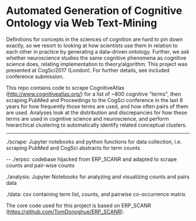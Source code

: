 # Automated Generation of Cognitive Ontology via Web Text-Mining

Definitions for concepts in the sciences of cognition are hard to pin down exactly, so we resort to looking at how scientists use them in relation to each other in practice by generating a data-driven ontology. Further, we ask whether neuroscience studies the same cognitive phenomena as cognitive science does, relating implementation to theory/algorithm. This project was presented at CogSci2017 (London). For further details, see included conference submission.

This repo contains code to scrape CognitiveAtlas (http://www.cognitiveatlas.org/) for a list of ~800 cognitive "terms", then scraping PubMed and Proceedings to the CogSci conference in the last 8 years for how frequently those terms are used, and how often pairs of them are used. Analyses look at the distribution and discrepancies for how these terms are used in cognitive science and neuroscience, and perform hierarchical clustering to automatically identify related conceptual clusters.
__________

./scrape: Jupyter notebooks and python functions for data collection, i.e. scraping PubMed and CogSci abstracts for term counts

-- ./erpsc: codebase hijacked from ERP_SCANR and adapted to scrape counts and pair-wise counts

./analysis: Jupyter Notebooks for analyzing and visualizing counts and pairs data

./data: csv containing term list, counts, and pairwise co-occurrence matrix




The core code used for this project is based on ERP_SCANR (https://github.com/TomDonoghue/ERP_SCANR).
